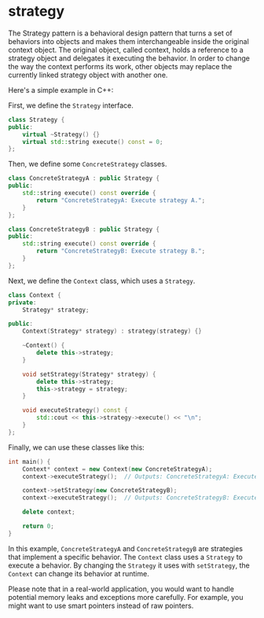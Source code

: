 # strategy

The Strategy pattern is a behavioral design pattern that turns a set of behaviors into objects and makes them interchangeable inside the original context object. The original object, called context, holds a reference to a strategy object and delegates it executing the behavior. In order to change the way the context performs its work, other objects may replace the currently linked strategy object with another one.

Here's a simple example in C++:

First, we define the `Strategy` interface.

```cpp
class Strategy {
public:
    virtual ~Strategy() {}
    virtual std::string execute() const = 0;
};
```

Then, we define some `ConcreteStrategy` classes.

```cpp
class ConcreteStrategyA : public Strategy {
public:
    std::string execute() const override {
        return "ConcreteStrategyA: Execute strategy A.";
    }
};

class ConcreteStrategyB : public Strategy {
public:
    std::string execute() const override {
        return "ConcreteStrategyB: Execute strategy B.";
    }
};
```

Next, we define the `Context` class, which uses a `Strategy`.

```cpp
class Context {
private:
    Strategy* strategy;

public:
    Context(Strategy* strategy) : strategy(strategy) {}

    ~Context() {
        delete this->strategy;
    }

    void setStrategy(Strategy* strategy) {
        delete this->strategy;
        this->strategy = strategy;
    }

    void executeStrategy() const {
        std::cout << this->strategy->execute() << "\n";
    }
};
```

Finally, we can use these classes like this:

```cpp
int main() {
    Context* context = new Context(new ConcreteStrategyA);
    context->executeStrategy();  // Outputs: ConcreteStrategyA: Execute strategy A.

    context->setStrategy(new ConcreteStrategyB);
    context->executeStrategy();  // Outputs: ConcreteStrategyB: Execute strategy B.

    delete context;

    return 0;
}
```

In this example, `ConcreteStrategyA` and `ConcreteStrategyB` are strategies that implement a specific behavior. The `Context` class uses a `Strategy` to execute a behavior. By changing the `Strategy` it uses with `setStrategy`, the `Context` can change its behavior at runtime.

Please note that in a real-world application, you would want to handle potential memory leaks and exceptions more carefully. For example, you might want to use smart pointers instead of raw pointers.
